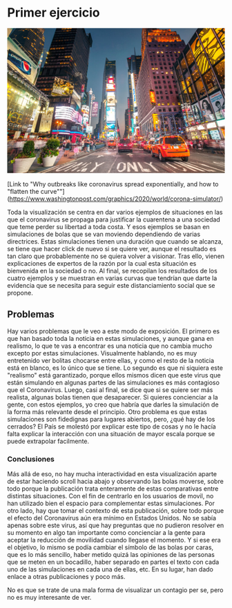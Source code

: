 # Primer ejercicio
![Nueva York](https://github.com/Jmirandaq/Clases/blob/main/docs/images/nueva-york.jpg)

[Link to "Why outbreaks like coronavirus spread exponentially, and how to "flatten the curve""]
(https://www.washingtonpost.com/graphics/2020/world/corona-simulator/)

Toda la visualización se centra en dar varios ejemplos de situaciones en las que el coronavirus se propaga para justificar 
la cuarentena a una sociedad que teme perder su libertad a toda costa. Y esos ejemplos se basan en simulaciones de bolas
que se van moviendo dependiendo de varias directrices. Estas simulaciones tienen una duración que cuando se alcanza, se tiene
que hacer click de nuevo si se quiere ver, aunque el resultado es tan claro que probablemente no se quiera volver a visionar.
Tras ello, vienen explicaciones de expertos de la razón por la cual esta situación es bienvenida en la sociedad o no. Al final,
se recopilan los resultados de los cuatro ejemplos y se muestran en varias curvas que tendrían que darte la evidencia que se
necesita para seguir este distanciamiento social que se propone. 

## Problemas
Hay varios problemas que le veo a este modo de exposición. El primero es que han basado toda la noticia en estas simulaciones,
y aunque gana en realismo, lo que te vas a encontrar es una noticia que no cambia mucho excepto por estas simulaciones.
Visualmente hablando, no es muy entretenido ver bolitas chocarse entre ellas, y como el resto de la noticia está en blanco, es
lo único que se tiene. Lo segundo es que ni siquiera este "realismo" está garantizado, porque ellos mismos dicen que este virus
que están simulando en algunas partes de las simulaciones es más contagioso que el Coronavirus. Luego, casi al final, se dice que
si se quiere ser más realista, algunas bolas tienen que desaparecer. Si quieres concienciar a la gente, con estos ejemplos, 
yo creo que habría que darles la simulación de la forma más relevante desde el principio. Otro problema es que estas simulaciones son fidedignas para lugares abiertos, pero, ¿qué hay de los cerrados? El País se molestó por explicar este tipo de cosas y no le hacía falta explicar la interacción con una situación de 
mayor escala porque se puede extrapolar facilmente. 

### Conclusiones
Más allá de eso, no hay mucha interactividad en esta visualización aparte de estar haciendo scroll hacia abajo y observando las bolas
moverse, sobre todo porque la publicación trata enteramente de estas comparativas entre distintas situaciones. Con el fin de centrarlo
en los usuarios de movil, no han utilizado bien el espacio para complementar estas simulaciones. Por otro lado, hay que tomar el contexto de
esta publicación, sobre todo porque el efecto del Coronavirus aún era mínimo en Estados Unidos. No se sabía apenas sobre este virus,
así que hay preguntas que no pudieron resolver en su momento en algo tan importante como concienciar a la gente para aceptar la reducción
de movilidad cuando llegase el momento. Y si ese era el objetivo, lo mismo se podía cambiar el símbolo de las bolas por caras, que es lo
más sencillo, haber metido quizá las opiniones de las personas que se meten en un bocadillo, haber separado en partes el texto con cada
uno de las simulaciones en cada una de ellas, etc. En su lugar, han dado enlace a otras publicaciones y poco más.

No es que se trate de una mala forma de visualizar un contagio per se, pero no es muy interesante de ver.

